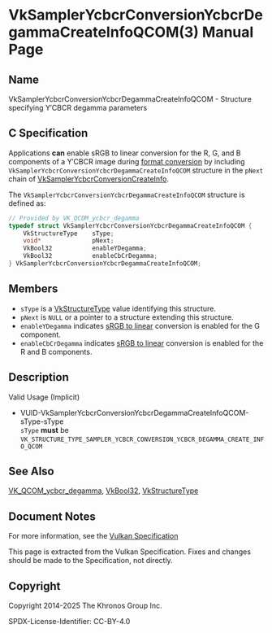 # VkSamplerYcbcrConversionYcbcrDegammaCreateInfoQCOM(3) Manual Page

## Name

VkSamplerYcbcrConversionYcbcrDegammaCreateInfoQCOM - Structure specifying Y′CBCR degamma parameters



## [](#_c_specification)C Specification

Applications **can** enable sRGB to linear conversion for the R, G, and B components of a Y′CBCR image during [format conversion](https://registry.khronos.org/vulkan/specs/latest/html/vkspec.html#textures-ycbcr-degamma) by including `VkSamplerYcbcrConversionYcbcrDegammaCreateInfoQCOM` structure in the `pNext` chain of [VkSamplerYcbcrConversionCreateInfo](https://registry.khronos.org/vulkan/specs/latest/man/html/VkSamplerYcbcrConversionCreateInfo.html).

The `VkSamplerYcbcrConversionYcbcrDegammaCreateInfoQCOM` structure is defined as:

```c++
// Provided by VK_QCOM_ycbcr_degamma
typedef struct VkSamplerYcbcrConversionYcbcrDegammaCreateInfoQCOM {
    VkStructureType    sType;
    void*              pNext;
    VkBool32           enableYDegamma;
    VkBool32           enableCbCrDegamma;
} VkSamplerYcbcrConversionYcbcrDegammaCreateInfoQCOM;
```

## [](#_members)Members

- `sType` is a [VkStructureType](https://registry.khronos.org/vulkan/specs/latest/man/html/VkStructureType.html) value identifying this structure.
- `pNext` is `NULL` or a pointer to a structure extending this structure.
- `enableYDegamma` indicates [sRGB to linear](https://registry.khronos.org/vulkan/specs/latest/html/vkspec.html#textures-ycbcr-degamma) conversion is enabled for the G component.
- `enableCbCrDegamma` indicates [sRGB to linear](https://registry.khronos.org/vulkan/specs/latest/html/vkspec.html#textures-ycbcr-degamma) conversion is enabled for the R and B components.

## [](#_description)Description

Valid Usage (Implicit)

- [](#VUID-VkSamplerYcbcrConversionYcbcrDegammaCreateInfoQCOM-sType-sType)VUID-VkSamplerYcbcrConversionYcbcrDegammaCreateInfoQCOM-sType-sType  
  `sType` **must** be `VK_STRUCTURE_TYPE_SAMPLER_YCBCR_CONVERSION_YCBCR_DEGAMMA_CREATE_INFO_QCOM`

## [](#_see_also)See Also

[VK\_QCOM\_ycbcr\_degamma](https://registry.khronos.org/vulkan/specs/latest/man/html/VK_QCOM_ycbcr_degamma.html), [VkBool32](https://registry.khronos.org/vulkan/specs/latest/man/html/VkBool32.html), [VkStructureType](https://registry.khronos.org/vulkan/specs/latest/man/html/VkStructureType.html)

## [](#_document_notes)Document Notes

For more information, see the [Vulkan Specification](https://registry.khronos.org/vulkan/specs/latest/html/vkspec.html#VkSamplerYcbcrConversionYcbcrDegammaCreateInfoQCOM)

This page is extracted from the Vulkan Specification. Fixes and changes should be made to the Specification, not directly.

## [](#_copyright)Copyright

Copyright 2014-2025 The Khronos Group Inc.

SPDX-License-Identifier: CC-BY-4.0
